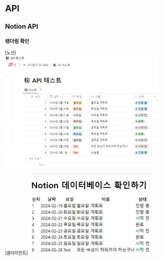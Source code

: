 # API

## Notion API

### 렌더링 확인
[노션]
![Notion Test Database](image-1.png)

[클라이언트]
![Notion Client Page](image-2.png)